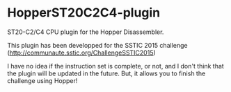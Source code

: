 # HopperST20C2C4-plugin
ST20-C2/C4 CPU plugin for the Hopper Disassembler.

This plugin has been developped for the SSTIC 2015 challenge (http://communaute.sstic.org/ChallengeSSTIC2015)

I have no idea if the instruction set is complete, or not, and I don't think that the plugin will be updated in the future. But, it allows you to finish the challenge using Hopper!
